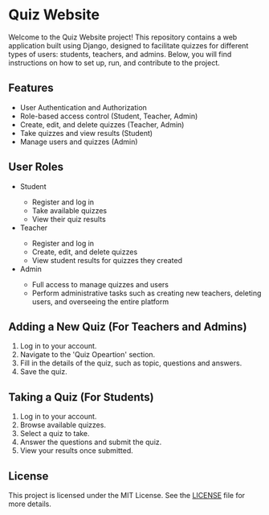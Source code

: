 <h1>Quiz Website</h1>
Welcome to the Quiz Website project! This repository contains a web application built using Django, designed to facilitate quizzes for different types of users: students, teachers, and admins. Below, you will find instructions on how to set up, run, and contribute to the project.

<h2> Features</h2>
<ul>
  <li>User Authentication and Authorization</li>
  <li>Role-based access control (Student, Teacher, Admin)</li>
  <li>Create, edit, and delete quizzes (Teacher, Admin)</li>
  <li>Take quizzes and view results (Student)</li>
  <li>Manage users and quizzes (Admin)</li>
</ul>

<h2>User Roles</h2>
<ul>
  <li>Student</li>
  <ul>
    <li>Register and log in</li>
    <li>Take available quizzes</li>
    <li>View their quiz results</li>
  </ul>
  
  <li>Teacher</li>
  <ul>
    <li>Register and log in</li>
    <li>Create, edit, and delete quizzes</li>
    <li>View student results for quizzes they created</li>
  </ul>

  <li>Admin</li>
  <ul>
    <li>Full access to manage quizzes and users</li>
    <li>Perform administrative tasks such as creating new teachers, deleting users, and overseeing the entire platform</li>
  </ul>
</ul>
<h2>Adding a New Quiz (For Teachers and Admins)</h2>
<ol>
  <li>Log in to your account.</li>
  <li>Navigate to the 'Quiz Opeartion' section.</li>
  <li>Fill in the details of the quiz, such as topic, questions and answers.</li>
  <li>Save the quiz.</li>
</ol>

<h2>Taking a Quiz (For Students)</h2>
<ol>
  <li>Log in to your account.</li>
  <li>Browse available quizzes.</li>
  <li>Select a quiz to take.</li>
  <li>Answer the questions and submit the quiz.</li>
  <li>View your results once submitted.</li>
</ol>

<h2>License</h2>
This project is licensed under the MIT License. See the <a href="LICENSE.md">LICENSE</a> file for more details.
